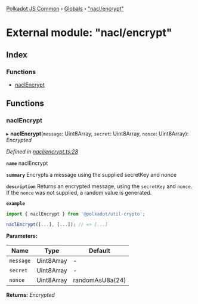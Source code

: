 [Polkadot JS Common](../README.md) › [Globals](../globals.md) › ["nacl/encrypt"](_nacl_encrypt_.md)

# External module: "nacl/encrypt"

## Index

### Functions

* [naclEncrypt](_nacl_encrypt_.md#naclencrypt)

## Functions

###  naclEncrypt

▸ **naclEncrypt**(`message`: Uint8Array, `secret`: Uint8Array, `nonce`: Uint8Array): *Encrypted*

*Defined in [nacl/encrypt.ts:28](https://github.com/polkadot-js/common/blob/81a31519/packages/util-crypto/src/nacl/encrypt.ts#L28)*

**`name`** naclEncrypt

**`summary`** Encrypts a message using the supplied secretKey and nonce

**`description`** 
Returns an encrypted message, using the `secretKey` and `nonce`. If the `nonce` was not supplied, a random value is generated.

**`example`** 
<BR>

```javascript
import { naclEncrypt } from '@polkadot/util-crypto';

naclEncrypt([...], [...]); // => [...]
```

**Parameters:**

Name | Type | Default |
------ | ------ | ------ |
`message` | Uint8Array | - |
`secret` | Uint8Array | - |
`nonce` | Uint8Array | randomAsU8a(24) |

**Returns:** *Encrypted*
